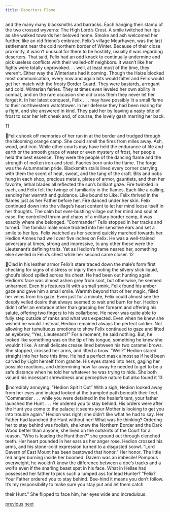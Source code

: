 ```yaml
---
title: Deserters Flame
---
```

and the many many blacksmiths and barracks. Each hanging their stamp of the
two crossed wyverns: The High Lord’s Crest. A smile twitched her lips as she
walked towards her beloved home. Smoke and ash welcomed her further, like an
old friend’s embrace.
Felix’s village Meurhaven, was the last settlement near the cold northern
border of Winter. Because of their close proximity, it wasn’t unusual for there to
be hostility, usually it was regarding deserters. That said, Felix had an odd knack
to continually undermine and pick useless conflicts with their walled-off
neighbors. It wasn’t like her fights were totally unprovoked. . . well, at least most
of the time, they weren’t. Either way the Winterians had it coming.
Though the Haize blocked most communication, every now and again bits
would falter and Felix would get her match with the frosty Border Guard. They
were bastards, arrogant and cold. Winterian fairies. They at times even leveled
her own ability in combat, and on the rare occasion she did cross them they never
let her forget it. In her latest conquest, Felix . . . may have possibly lit a small
flame to their northwestern watchtower. In her defense they had been rearing for
a fight, and she answered in kind. They paid her by leaving a nasty bite of frost to
scar her left cheek and, of course, the lovely gash marring her back.

11

Felix shook off memories of her run in at the border and trudged through
the blooming orange camp. She could smell the fires from miles away. Ash,
wood, and iron. While other courts may have held the endurance of life and earth
or the smooth grace of water or even mystery of frost, her people held the best
essence. They were the people of the dancing flame and the strength of molten
iron and steel. Faeries born unto the flame.
The forge was the Autumnarian pride. Blacksmith stalls lined every
corner carrying with them the scent of heat, sweat, and the tang of the craft. Bits
and bobs hung in each shop, precious metals, plates of armor, gauntlets, and then
her favorite, lethal blades all reflected the sun’s brilliant gaze. Fire twinkled in
each, and Felix felt the twinge of familiarity in the flames. Each like a calling,
sending her warmth and guidance. Like bound to Like. Felix thrived in the
flames just as her Father before her. Fire danced under her skin.
Felix continued down into the village’s heart content to let her mind loose
itself in her thoughts. The calm but ever-bustling village out her mind and soul at
ease, the controlled thrum and chaos of a military border camp, it was exactly
where she belonged.
”Commander”
Felix stopped in her tracks and turned. The familiar male voice trickled
into her sensitive ears and set a smile to her lips. Felix watched as her second
quickly marched towards her. Hedion Amnes had well over five inches on Felix.
He was a well-trained adversary at times, strong and impressive, to any other
these were the Lieutenant’s defining traits. Yet as Hedion’s frame neared her,
something else swelled in Felix’s chest while her second came closer.
12

Clad in his leather armor Felix’s stare traced down the male’s form first
checking for signs of distress or injury then noting the silvery slick liquid,
ghoul’s blood spilled across his chest. He had been out hunting again. Hedion’s
face was almost ashen grey from soot, but otherwise, he seemed unharmed. Even
his features lit with a small smirk. Felix found his amber gaze and gave him a
small smile. Warmth beyond that of her magic, filled her veins from his gaze.
Even just for a minute, Felix could almost see the deeply veiled desire that
always seemed to wait and burn for her. Hedion didn’t offer an embrace other
than grasping her forearm and offering his salute, offering two fingers to his
collarbone. He never was quite able to fully step outside of ranks and what was
expected. Even when he knew she wished he would. Instead, Hedion remained
always the perfect soldier. Not allowing her tumultuous emotions to show Felix
continued to gaze and lifted an eyebrow,
”Yes, Lieutenant?”
For a moment, he said nothing. But, he looked like something was on the
tip of his tongue, something he knew she wouldn’t like. A small delicate crease
lined between his two caramel brows. She stopped, crossed her arms, and lifted a
brow.
”Well?”
Hedion stared straight into her face this time. He had a perfect mask
almost as if he’d been carved by Light herself from granite. His eyes stared into
hers, gaging her possible reactions, and determining how far away he needed to
get to be a safe distance when he told her whatever he was trying to hide. She
both valued his incessant shrewdness and perceptive nature but also found it
13

incredibly annoying.
”Hedion Spit It Out”
With a sigh, Hedion looked away from her eyes and instead looked at the
trampled path beneath their feet.
”Commander . . . while you were detained in the healer’s tent, your father
launched the Hunt . . . He ordered you to stay behind. His orders were after the
Hunt you come to the palace; it seems your Mother is looking to get you into
trouble again.”
Hedion was right; she didn’t like what he had to say. Her Father had
launched the Hunt without her! What was he thinking? Ordering her to stay
behind was foolish, she knew the Northern Border and the Dark Wood better
than anyone, she lived on the outskirts of the Court for a reason. ”Who is leading
the Hunt then?” she ground out through clenched teeth. Her heart pounded in her
ears as her anger rose.
Hedion crossed his arms, and his stone-cold expression turned to a
disgusted scowl.
”Lord Davern of East Mount has been bestowed that honor.”
Her honor. The little red anger burning inside her boomed. Davern was
an imbecile! Pompous overweight, he wouldn’t know the difference between a
doe’s tracks and a wolf’s even if the snarling beast spat in his face. What in
Hellae had possessed her father to pick such a lumped ass for lead Hunter?
”Felix? Your Father ordered you to stay behind. Bee-hind it means you
don’t follow. It’s my responsibility to make sure you stay put and let them catch


their Hunt.”
She flipped to face him, her eyes wide and incredulous.

[previous](desertflame-01.html)
[next](desertflame-03.html)
